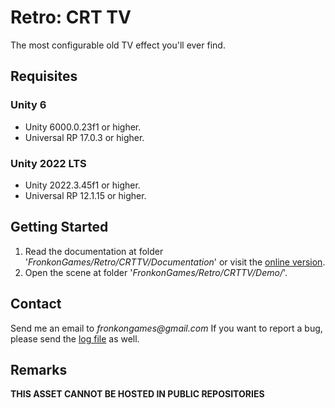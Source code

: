 # Retro: CRT TV

The most configurable old TV effect you'll ever find.

## Requisites

### Unity 6

* Unity 6000.0.23f1 or higher.
* Universal RP 17.0.3 or higher. 

### Unity 2022 LTS

* Unity 2022.3.45f1 or higher.
* Universal RP 12.1.15 or higher. 

## Getting Started

1. Read the documentation at folder '_FronkonGames/Retro/CRTTV/Documentation_' or visit the [online version](https://fronkongames.github.io/store/retro/).
2. Open the scene at folder '_FronkonGames/Retro/CRTTV/Demo/_'.

## Contact

Send me an email to _fronkongames@gmail.com_ If you want to report a bug, please send the [log file](https://docs.unity3d.com/Manual/LogFiles.html) as well.

## Remarks

**THIS ASSET CANNOT BE HOSTED IN PUBLIC REPOSITORIES**
